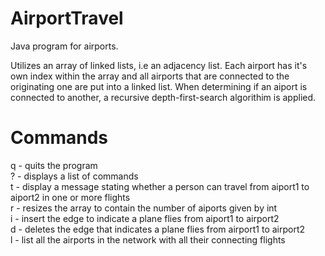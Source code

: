 # AirportTravel

Java program for airports.

  Utilizes an array of linked lists, i.e an adjacency list. Each airport has it's own index within the array and all airports that are connected to the originating one are put into a linked list. When determining if an aiport is connected to another, a recursive depth-first-search algorithim is applied.

# Commands

q - quits the program <br>
? - displays a list of commands <br>
t <airport1> <airport2> - display a message stating whether a person can travel from aiport1 to aiport2 in one or more flights<br>
r <int> - resizes the array to contain the number of aiports given by int<br>
i <aiport1> <airport2> - insert the edge to indicate a plane flies from aiport1 to airport2<br>
d <airport1> <airport2> - deletes the edge that indicates a plane flies from airport1 to airport2<br>
l - list all the airports in the network with all their connecting flights<br>
